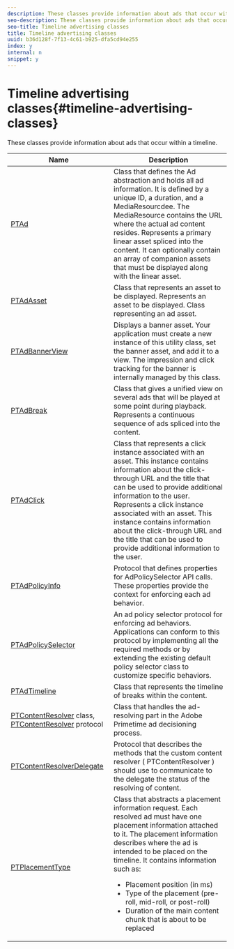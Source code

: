```yaml
---
description: These classes provide information about ads that occur within a timeline.
seo-description: These classes provide information about ads that occur within a timeline.
seo-title: Timeline advertising classes
title: Timeline advertising classes
uuid: b36d128f-7f13-4c61-b925-dfa5cd94e255
index: y
internal: n
snippet: y
---
```


# Timeline advertising classes{#timeline-advertising-classes}

These classes provide information about ads that occur within a timeline.

<table frame="all" colsep="1" rowsep="1" id="table_1A59E777BA99466793D586286F19E933"> 
 <thead> 
  <tr rowsep="1"> 
   <th colname="1" class="entry"> Name </th> 
   <th colname="2" class="entry"> Description </th> 
  </tr> 
 </thead>
 <tbody> 
  <tr rowsep="1"> 
   <td colname="1"><a href="https://help.adobe.com/en_US/primetime/api/psdk/appledoc/Classes/PTAd.html" format="html" scope="external"> PTAd</a> </td> 
   <td colname="2">Class that defines the Ad abstraction and holds all ad information. It is defined by a unique ID, a duration, and a MediaResourcdee. The MediaResource contains the URL where the actual ad content resides. 
    <ph>
      Represents a primary linear asset spliced into the content. It can optionally contain an array of companion assets that must be displayed along with the linear asset.
    </ph> </td> 
  </tr> 
  <tr rowsep="1"> 
   <td colname="1"> <a href="https://help.adobe.com/en_US/primetime/api/psdk/appledoc/Classes/PTAdAsset.html" format="html" scope="external"> PTAdAsset</a> </td> 
   <td colname="2">Class that represents an asset to be displayed. 
    <ph>
      Represents an asset to be displayed.
    </ph> 
    <ph>
      Class representing an ad asset.
    </ph> </td> 
  </tr> 
  <tr rowsep="1"> 
   <td colname="1"><a href="https://help.adobe.com/en_US/primetime/api/psdk/appledoc/Classes/PTAdBannerView.html" format="html" scope="external"> PTAdBannerView</a> </td> 
   <td colname="2">
    <ph>
      Displays a banner asset. Your application must create a new instance of this utility class, set the banner asset, and add it to a view. The impression and click tracking for the banner is internally managed by this class.
    </ph> </td> 
  </tr> 
  <tr rowsep="1"> 
   <td colname="1"> <a href="https://help.adobe.com/en_US/primetime/api/psdk/appledoc/Classes/PTAdBreak.html" format="html" scope="external"> PTAdBreak</a> </td> 
   <td colname="2">Class that gives a unified view on several ads that will be played at some point during playback. 
    <ph>
      Represents a continuous sequence of ads spliced into the content.
    </ph> </td> 
  </tr> 
  <tr rowsep="1"> 
   <td colname="1"> <a href="https://help.adobe.com/en_US/primetime/api/psdk/appledoc/Classes/PTAdClick.html" format="html" scope="external"> PTAdClick</a> </td> 
   <td colname="2">Class that represents a click instance associated with an asset. This instance contains information about the click-through URL and the title that can be used to provide additional information to the user. 
    <ph>
      Represents a click instance associated with an asset. This instance contains information about the click-through URL and the title that can be used to provide additional information to the user.
    </ph> </td> 
  </tr> 
  <tr rowsep="1"> 
   <td colname="1"><a href="https://help.adobe.com/en_US/primetime/api/psdk/appledoc/Classes/PTAdPolicyInfo.html" format="html" scope="external"> PTAdPolicyInfo</a> </td> 
   <td colname="2"> Protocol that defines properties for AdPolicySelector API calls. These properties provide the context for enforcing each ad behavior. </td> 
  </tr> 
  <tr rowsep="1"> 
   <td colname="1"><a href="https://help.adobe.com/en_US/primetime/api/psdk/appledoc/Classes/PTAdPolicySelector.html" format="html" scope="external"> PTAdPolicySelector</a> </td> 
   <td colname="2"> An ad policy selector protocol for enforcing ad behaviors. Applications can conform to this protocol by implementing all the required methods or by extending the existing default policy selector class to customize specific behaviors. </td> 
  </tr> 
  <tr rowsep="1"> 
   <td colname="1"><a href="https://help.adobe.com/en_US/primetime/api/psdk/appledoc/Classes/PTAdTimeline.html" format="html" scope="external"> PTAdTimeline</a> </td> 
   <td colname="2"> Class that represents the timeline of breaks within the content. </td> 
  </tr> 
  <tr rowsep="1"> 
   <td colname="1"> 
    <ph>
     <a href="https://help.adobe.com/en_US/primetime/api/psdk/appledoc/Classes/PTContentResolver.html" format="html" scope="external"> PTContentResolver</a> class, 
     <a href="https://help.adobe.com/en_US/primetime/api/psdk/appledoc/Protocols/PTContentResolver.html" format="html" scope="external"> PTContentResolver</a> protocol
    </ph> </td> 
   <td colname="2"> Class that handles the ad-resolving part in the Adobe Primetime ad decisioning process. </td> 
  </tr> 
  <tr rowsep="1"> 
   <td colname="1"><a href="https://help.adobe.com/en_US/primetime/api/psdk/appledoc/Protocols/PTContentResolverDelegate.html" format="html" scope="external"> PTContentResolverDelegate</a> </td> 
   <td colname="2"> Protocol that describes the methods that the custom content resolver ( <span class="codeph"> PTContentResolver</span> ) should use to communicate to the delegate the status of the resolving of content. </td> 
  </tr> 
  <tr rowsep="0"> 
   <td colname="1"> <a href="https://help.adobe.com/en_US/primetime/api/psdk/appledoc/Constants/PTPlacementType.html" format="html" scope="external"> PTPlacementType</a> </td> 
   <td colname="2">Class that abstracts a placement information request. Each resolved ad must have one placement information attached to it. The placement information describes where the ad is intended to be placed on the timeline. It contains information such as: 
    <ul id="ul_A9105A78F0C24488BCD5E3F2EE62A3EE"> 
     <li id="li_01E968A4330D4B40BA1EB6F4A6000FFD">Placement position (in ms) </li> 
     <li id="li_A3DC9498BEE14FBA9E7A5D26874F3984">Type of the placement (pre-roll, mid-roll, or post-roll) </li> 
     <li id="li_4B9094DD318B4792854A377CC6064232">Duration of the main content chunk that is about to be replaced </li> 
    </ul> </td> 
  </tr> 
 </tbody> 
</table>

